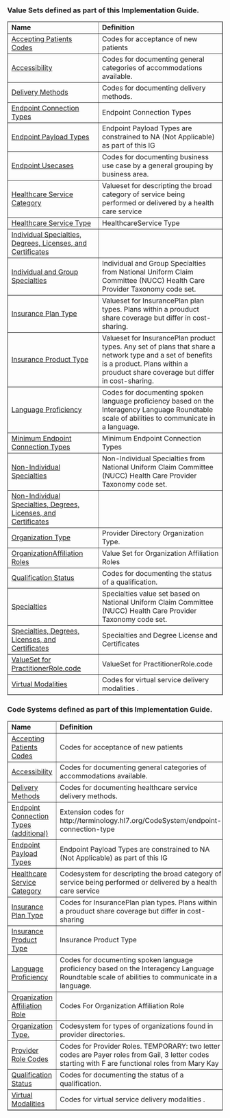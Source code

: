 

<div xmlns="http://www.w3.org/1999/xhtml" xmlns:xsi="http://www.w3.org/2001/XMLSchema-instance" xsi:schemaLocation="http://hl7.org/fhir ../../input-cache/schemas-r5/fhir-single.xsd">


<h3>Value Sets defined as part of this Implementation Guide.  </h3>
<table border="1" class="valuesets local">
  <thead>
    <tr>
      <td>
        <b>Name</b>
      </td>
      <td>
        <b>Definition</b>
      </td>
    </tr>
  </thead>
  <tbody> 
<tr>
<td><a href="ValueSet-AcceptingPatientsVS.html">Accepting Patients Codes</a></td>
<td>Codes for acceptance of new patients</td>
</tr>
<tr>
<td><a href="ValueSet-AccessibilityVS.html">Accessibility</a></td>
<td>Codes for documenting general categories of accommodations available. </td>
</tr>
<tr>
<td><a href="ValueSet-DeliveryMethodVS.html">Delivery Methods</a></td>
<td>Codes for documenting delivery methods. </td>
</tr>
<tr>
<td><a href="ValueSet-EndpointConnectionTypeVS.html">Endpoint Connection Types</a></td>
<td>Endpoint Connection Types</td>
</tr>
<tr>
<td><a href="ValueSet-EndpointPayloadTypeVS.html">Endpoint Payload Types</a></td>
<td>Endpoint Payload Types are constrained to NA (Not Applicable) as part of this IG</td>
</tr>
<tr>
<td><a href="ValueSet-EndpointUsecaseVS.html">Endpoint Usecases</a></td>
<td>Codes for documenting business use case by a general grouping by business area.</td>
</tr>
<tr>
<td><a href="ValueSet-HealthcareServiceCategoryVS.html">Healthcare Service Category</a></td>
<td>Valueset for descripting the broad category of service being performed or delivered by a health care service</td>
</tr>
<tr>
<td><a href="ValueSet-HealthcareServiceTypeVS.html">Healthcare Service Type</a></td>
<td>HealthcareService Type</td>
</tr>
<tr>

<td><a href="ValueSet-IndividualSpecialtyAndDegreeLicenseCertificateVS.html">Individual Specialties, Degrees, Licenses, and Certificates</a></td>
<td></td>
</tr>
<tr>
<td><a href="ValueSet-IndividualAndGroupSpecialtiesVS.html">Individual and Group Specialties</a></td>
<td>Individual and Group Specialties from National Uniform Claim Committee (NUCC) Health Care Provider Taxonomy code set.</td>
</tr>
<tr>
<td><a href="ValueSet-InsurancePlanTypeVS.html">Insurance Plan Type</a></td>
<td>Valueset for InsurancePlan  plan types.  Plans within a prouduct share coverage but differ in cost-sharing.</td>
</tr>
<tr>
<td><a href="ValueSet-InsuranceProductTypeVS.html">Insurance Product Type</a></td>
<td>Valueset for InsurancePlan product types. Any set of plans that share a network type and a set of benefits is a product.  Plans within a prouduct share coverage but differ in cost-sharing.</td>
</tr>
<tr>
<td><a href="ValueSet-LanguageProficiencyVS.html">Language Proficiency</a></td>
<td>Codes for documenting spoken language proficiency based on the Interagency Language Roundtable scale of abilities to communicate in a language.</td>
</tr>
<tr>
<td><a href="ValueSet-MinEndpointConnectionTypeVS.html">Minimum Endpoint Connection Types</a></td>
<td>Minimum Endpoint Connection Types</td>
</tr>
<tr>
<td><a href="ValueSet-NonIndividualSpecialtiesVS.html">Non-Individual Specialties</a></td>
<td>Non-Individual Specialties from National Uniform Claim Committee (NUCC) Health Care Provider Taxonomy code set.</td>
</tr>
<tr>
<td><a href="ValueSet-NonIndividualSpecialtyAndDegreeLicenseCertificateVS.html">Non-Individual Specialties, Degrees, Licenses, and Certificates</a></td>
<td></td>
</tr>
<tr>
<td><a href="ValueSet-OrgTypeVS.html">Organization Type</a></td>
<td>Provider Directory Organization Type.</td>
</tr>
<tr>
<td><a href="ValueSet-OrganizationAffiliationRoleVS.html">OrganizationAffiliation Roles</a></td>
<td>Value Set for Organization Affiliation Roles</td>
</tr>
<tr>
<td><a href="ValueSet-QualificationStatusVS.html">Qualification Status</a></td>
<td>Codes for documenting the status of a qualification.</td>
</tr>
<tr>
<td><a href="ValueSet-SpecialtiesVS.html">Specialties</a></td>
<td>Specialties value set based on National Uniform Claim Committee (NUCC) Health Care Provider Taxonomy code set.</td>
</tr>
<tr>
<td><a href="ValueSet-SpecialtyAndDegreeLicenseCertificateVS.html">Specialties, Degrees, Licenses, and Certificates</a></td>
<td>Specialties and Degree License and Certificates</td>
</tr>
<tr>
<td><a href="ValueSet-PractitionerRoleVS.html">ValueSet for PractitionerRole.code </a></td>
<td>ValueSet for PractitionerRole.code </td>
</tr>
<tr>
<td><a href="ValueSet-VirtualModalitiesVS.html">Virtual Modalities</a></td>
<td>Codes for virtual service delivery modalities .</td>
</tr>
  </tbody>
</table>
<h3>Code Systems defined as part of this Implementation Guide.  </h3>
<p></p>
<table border="1" class="codesytems local">
  <thead>
    <tr>
      <td>
        <b>Name</b>
      </td>
      <td>
        <b>Definition</b>
      </td>
    </tr>
  </thead>
  <tbody> 
<tr>
<td><a href="CodeSystem-AcceptingPatientsCS.html">Accepting Patients Codes</a></td>
<td>Codes for acceptance of new patients</td>
</tr>
<tr>
<td><a href="CodeSystem-AccessibilityCS.html">Accessibility</a></td>
<td>Codes for documenting general categories of accommodations available.</td>
</tr>
<tr>
<td><a href="CodeSystem-DeliveryMethodCS.html">Delivery Methods</a></td>
<td>Codes for documenting healthcare service delivery methods.</td>
</tr>
<tr>
<td><a href="CodeSystem-EndpointConnectionTypeCS.html">Endpoint Connection Types (additional)</a></td>
<td>Extension codes for http://terminology.hl7.org/CodeSystem/endpoint-connection-type</td>
</tr>
<tr>
<td><a href="CodeSystem-EndpointPayloadTypeCS.html">Endpoint Payload Types</a></td>
<td>Endpoint Payload Types are constrained to NA (Not Applicable) as part of this IG</td>
</tr>
<tr>
<td><a href="CodeSystem-HealthcareServiceCategoryCS.html">Healthcare Service Category</a></td>
<td>Codesystem for descripting the broad category of service being performed or delivered by a health care service</td>
</tr>
<tr>
<td><a href="CodeSystem-InsurancePlanTypeCS.html">Insurance Plan Type</a></td>
<td>Codes for InsurancePlan  plan types.  Plans within a prouduct share coverage but differ in cost-sharing</td>
</tr>
<tr>
<td><a href="CodeSystem-InsuranceProductTypeCS.html">Insurance Product Type</a></td>
<td>Insurance Product Type</td>
</tr>
<tr>
<td><a href="CodeSystem-LanguageProficiencyCS.html">Language Proficiency</a></td>
<td>Codes for documenting spoken language proficiency based on the Interagency Language Roundtable scale of abilities to communicate in a language.</td>
</tr>
<tr>
<td><a href="CodeSystem-OrganizationAffiliationRoleCS.html">Organization Affiliation Role</a></td>
<td>Codes For Organization Affiliation Role</td>
</tr>
<tr>
<td><a href="CodeSystem-OrgTypeCS.html">Organization Type.</a></td>
<td>Codesystem for types of organizations found in provider directories.</td>
</tr>
<tr>
<td><a href="CodeSystem-ProviderRoleCS.html">Provider Role Codes</a></td>
<td>Codes for Provider Roles.   TEMPORARY:  two letter codes are Payer roles from Gail, 3 letter codes starting with F are functional roles from Mary Kay</td>
</tr>
<tr>
<td><a href="CodeSystem-QualificationStatusCS.html">Qualification Status</a></td>
<td>Codes for documenting the status of a qualification.</td>
</tr>
<tr>
<td><a href="CodeSystem-VirtualModalitiesCS.html">Virtual Modalities</a></td>
<td>Codes for virtual service delivery modalities .</td>
</tr>
  </tbody>
</table>

</div>